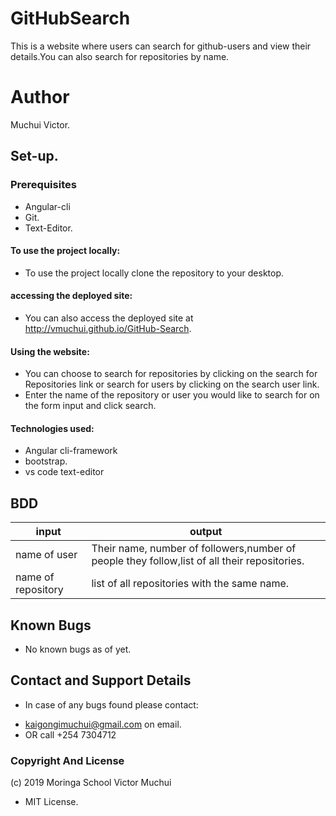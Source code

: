 # GitHubSearch
This is a website where users can search for github-users and view their details.You can also search for repositories by name.
# Author
Muchui Victor.

## Set-up.
### Prerequisites
* Angular-cli
* Git.
* Text-Editor.
#### To use the project locally:
* To use the project locally clone the repository to your desktop.
#### accessing the deployed site:
* You can also access the deployed site at http://vmuchui.github.io/GitHub-Search.

#### Using the website:
* You can choose to search for repositories by clicking on the search for Repositories link or search for users by clicking on the search user link.
* Enter the name of the repository or user you would like to search for on the form input and click search.
#### Technologies used:
* Angular cli-framework
* bootstrap.
* vs code text-editor
## BDD

|input|output
|-----|-----
|name of user|Their name, number of followers,number of people they follow,list of all their repositories.
|name of repository|list of all repositories with the same name.
## Known Bugs
* No known bugs as of yet.
## Contact and Support Details
* In case of any bugs found please contact:
- kaigongimuchui@gmail.com on email.
- OR call +254 7304712
### Copyright And License

(c) 2019 Moringa School Victor Muchui
- MIT License.

